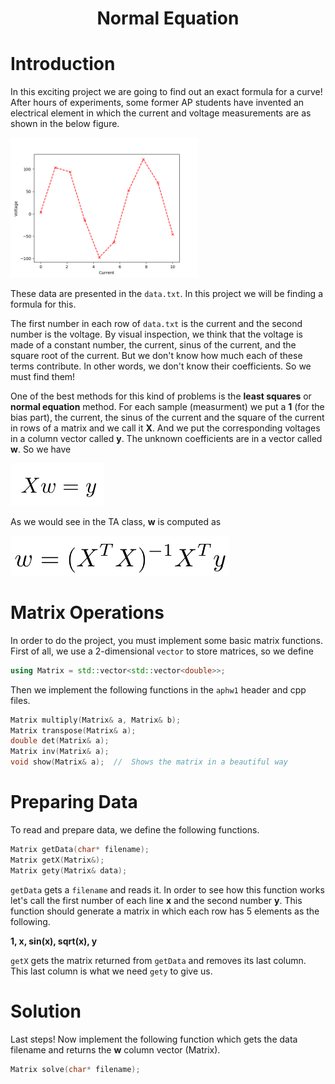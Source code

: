 <center>
<h1>
Normal Equation
</h1>

</center>



# Introduction
In this exciting project we are going to find out an exact formula for a curve! After hours of experiments, some former AP students have invented an electrical element in which the current and voltage measurements are as shown in the below figure.

<img src="stuff/f3.png" width="300" >

These data are presented in the ```data.txt```. In this project we will be finding a formula for this.

The first number in each row of ```data.txt``` is the current and the second number is the voltage. By visual inspection, we think that the voltage is made of a constant number, the current, sinus of the current, and the square root of the current. But we don't know how much each of these terms contribute. In other words, we don't know their coefficients. So we must find them!

One of the best methods for this kind of problems is the **least squares** or **normal equation** method. For each sample (measurment) we put a **1** (for the bias part), the current, the sinus of the current and the square of the current in rows of a matrix and we call it **X**. And we put the corresponding voltages in a column vector called **y**. The unknown coefficients are in a vector called **w**. So we have

<img src="stuff/f1.png" width=150>

As we would see in the TA class, **w** is computed as

<img src="stuff/f2.png" width=350>



# Matrix Operations
In order to do the project, you must implement some basic matrix functions. First of all, we use a 2-dimensional ```vector``` to store matrices, so we define

```c++
using Matrix = std::vector<std::vector<double>>;
```

Then we implement the following functions in the ```aphw1``` header and cpp files.

```c++
Matrix multiply(Matrix& a, Matrix& b);
Matrix transpose(Matrix& a);
double det(Matrix& a);
Matrix inv(Matrix& a);
void show(Matrix& a);  //  Shows the matrix in a beautiful way
```

#  Preparing Data
To read and prepare data, we define the following functions.

```c++
Matrix getData(char* filename);
Matrix getX(Matrix&);
Matrix gety(Matrix& data);
```

```getData``` gets a ```filename``` and reads it. In order to see how this function works let's call the first number of each line **x** and the second number **y**. This function should generate a matrix in which each row has 5 elements as the following.

**1, x, sin(x), sqrt(x), y**

```getX``` gets the matrix returned from ```getData``` and removes its last column. This last column is what we need ```gety``` to give us.

#  Solution
Last steps! Now implement the following function which gets the data filename and returns the **w** column vector (Matrix).

```c++
Matrix solve(char* filename);
```

